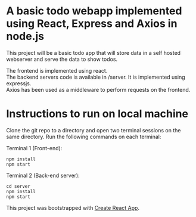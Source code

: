 # A basic todo webapp implemented using React, Express and Axios in node.js
This project will be a basic todo app that will store data in a self hosted webserver and serve the data to show todos.

The frontend is implemented using react.  
The backend servers code is available in /server. It is implemented using expressjs.  
Axios has been used as a middleware to perform requests on the frontend.  

# Instructions to run on local machine

Clone the git repo to a directory and open two terminal sessions on the same directory. Run the following commands on each terminal:  

Terminal 1 (Front-end):  
```
npm install
npm start
```

Terminal 2 (Back-end server):
```
cd server
npm install
npm start
```


This project was bootstrapped with [Create React App](https://github.com/facebook/create-react-app).
